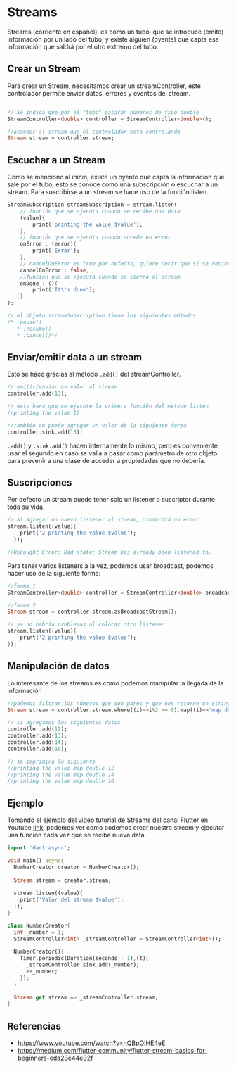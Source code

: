 # Streams

Streams (corriente en español), es como un tubo, que se introduce (emite) información por un lado del tubo, y existe alguien (oyente) que capta esa información que saldrá por el otro extremo del tubo.

## Crear un Stream
Para crear un Stream, necesitamos crear un streamController, este controlador permite enviar datos, errores y eventos del stream.
```Dart

// Se indica que por el "tubo" pasarán números de tipo double
StreamController<double> controller = StreamController<double>();

//acceder al stream que el controlador esta controlando
Stream stream = controller.stream;
```
## Escuchar a un Stream
Como se menciono al inicio, existe un oyente que capta la información que sale por el tubo, esto se conoce como una subscripción o escuchar a un stream. Para suscribirse a un stream se hace uso de la función listen.
```dart
StreamSubscription streamSubscription = stream.listen(
    // función que se ejecuta cuando se recibe una data
    (value){
        print('printing the value $value');
    },
    // función que se ejecuta cuando sucede un error
    onError : (error){
        print('Error');
    },
    // cancelOnError es true por defecto, quiere decir que si se recibe un error, es oyente es cancelado, pero si es falso, la suscripción continuará
    cancelOnError : false,
    //función que se ejecuta cuando se cierra el stream
    onDone : (){
        print('It\'s done');
    }
);

// el objeto streamSubscription tiene los siguientes métodos
/* .pause()
   * .resume()
   * .cancel()*/
```
## Enviar/emitir data a un stream
Esto se hace gracias al método ```.add()``` del streamController.
```dart
// emitir/enviar un valor al stream
controller.add(13);

// esto hará que se ejecute la primera función del método listen
//printing the value 12

//también se puede agregar un valor de la siguiente forma
controller.sink.add(13);

```
```.add()``` y ```.sink.add()``` hacen internamente lo mismo, pero es conveniente usar el segundo en caso se valla a pasar como parámetro de otro objeto para prevenir a una clase de acceder a propiedades que no debería.

## Suscripciones
Por defecto un stream puede tener solo un listener o suscriptor durante toda su vida.
```dart
// al agregar un nuevo listener al stream, producirá un error
stream.listen((value){
    print('2 printing the value $value');
  });

//Uncaught Error: Bad state: Stream has already been listened to.
```
Para tener varios listeners a la vez, podemos usar broadcast, podemos hacer uso de la siguiente forma:
```dart
//forma 1
StreamController<double> controller = StreamController<double>.broadcast();

//forma 2
Stream stream = controller.stream.asBroadcastStream();

// ya no habría problemas al colocar otro listener
stream.listen((value){
    print('2 printing the value $value');
});
```
## Manipulación de datos
Lo interesante de los streams es como podemos manipular la llegada de la información
```dart
//podemos filtrar los números que son pares y que nos retorne un string en vez de un double
Stream stream = controller.stream.where((i)=>i%2 == 0).map((i)=>'map double $i');

// si agregamos los siguientes datos
controller.add(12);
controller.add(13);
controller.add(14);
controller.add(16);

// se imprimirá lo siguiente
//printing the value map double 12
//printing the value map double 14
//printing the value map double 16
```

## Ejemplo
Tomando el ejemplo del video tutorial de Streams del canal Flutter en Youtube [link](https://www.youtube.com/watch?v=nQBpOIHE4eE), podemos ver como podemos crear nuestro stream y ejecutar una función cada vez que se reciba nueva data.
```dart
import 'dart:async';

void main() async{
  NumberCreator creator = NumberCreator();
  
  Stream stream = creator.stream;
  
  stream.listen((value){
    print('Valor del stream $value');
  });
}

class NumberCreator{
  int _number = 1;
  StreamController<int> _streamController = StreamController<int>();
  
  NumberCreator(){
    Timer.periodic(Duration(seconds : 1),(t){
      _streamController.sink.add(_number);
      ++_number;
    });
  }
  
  Stream get stream => _streamController.stream;
}
```

## Referencias
- https://www.youtube.com/watch?v=nQBpOIHE4eE
- https://medium.com/flutter-community/flutter-stream-basics-for-beginners-eda23e44e32f